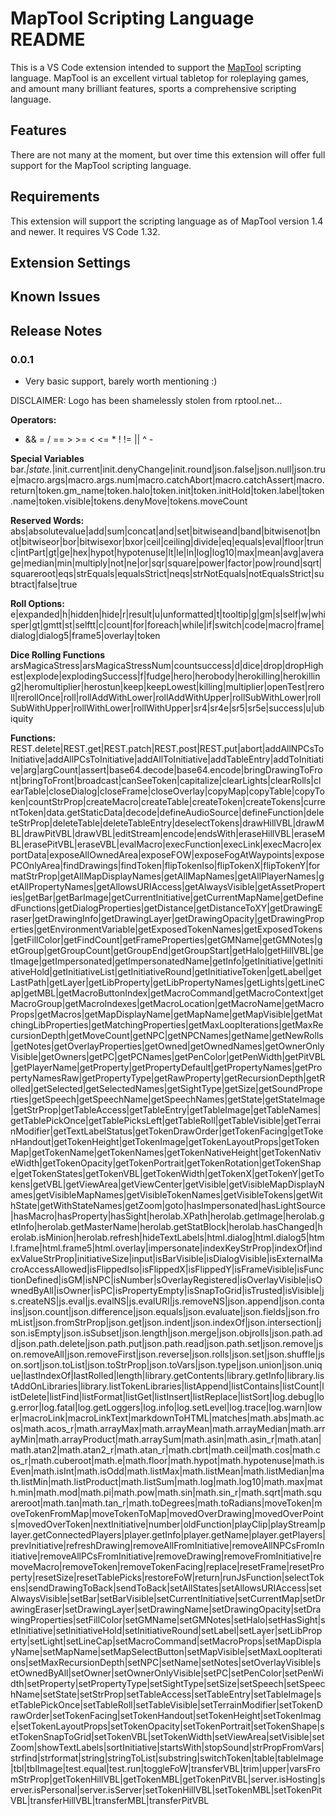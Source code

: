 # MapTool Scripting Language README

This is a VS Code extension intended to support the [MapTool](http://www.rptools.net/toolbox/maptool/) scripting language. 
MapTool is an excellent virtual tabletop for roleplaying games, and amount many brilliant features, sports a comprehensive scripting language. 

## Features

There are not many at the moment, but over time this extension will offer full support for the MapTool scripting language. 

## Requirements

This extension will support the scripting language as of MapTool version 1.4 and newer.
It requires VS Code 1.32.

## Extension Settings


## Known Issues



## Release Notes

### 0.0.1

* Very basic support, barely worth mentioning :)

DISCLAIMER: Logo has been shamelessly stolen from rptool.net...








**Operators:**
+   &&  =   /   ==  >   >=  <   <=  *   !   !=  ||  ^   -

**Special Variables**
bar.*|state.*|init.current|init.denyChange|init.round|json.false|json.null|json.true|macro.args|macro.args.num|macro.catchAbort|macro.catchAssert|macro.return|token.gm_name|token.halo|token.init|token.initHold|token.label|token.name|token.visible|tokens.denyMove|tokens.moveCount

**Reserved Words:**
abs|absolutevalue|add|sum|concat|and|set|bitwiseand|band|bitwisenot|bnot|bitwiseor|bor|bitwisexor|bxor|ceil|ceiling|divide|eq|equals|eval|floor|trunc|intPart|gt|ge|hex|hypot|hypotenuse|lt|le|ln|log|log10|max|mean|avg|average|median|min|multiply|not|ne|or|sqr|square|power|factor|pow|round|sqrt|squareroot|eqs|strEquals|equalsStrict|neqs|strNotEquals|notEqualsStrict|subtract|false|true

**Roll Options:**
e|expanded|h|hidden|hide|r|result|u|unformatted|t|tooltip|g|gm|s|self|w|whisper|gt|gmtt|st|selftt|c|count|for|foreach|while|if|switch|code|macro|frame|dialog|dialog5|frame5|overlay|token

**Dice Rolling Functions**
arsMagicaStress|arsMagicaStressNum|countsuccess|d|dice|drop|dropHighest|explode|explodingSuccess|f|fudge|hero|herobody|herokilling|herokilling2|heromultiplier|herostun|keep|keepLowest|killing|multiplier|openTest|reroll|rerollOnce|roll|rollAddWithLower|rollAddWithUpper|rollSubWithLower|rollSubWithUpper|rollWithLower|rollWithUpper|sr4|sr4e|sr5|sr5e|success|u|ubiquity

**Functions:**
REST.delete|REST.get|REST.patch|REST.post|REST.put|abort|addAllNPCsToInitiative|addAllPCsToInitiative|addAllToInitiative|addTableEntry|addToInitiative|arg|argCount|assert|base64.decode|base64.encode|bringDrawingToFront|bringToFront|broadcast|canSeeToken|capitalize|clearLights|clearRolls|clearTable|closeDialog|closeFrame|closeOverlay|copyMap|copyTable|copyToken|countStrProp|createMacro|createTable|createToken|createTokens|currentToken|data.getStaticData|decode|defineAudioSource|defineFunction|deleteStrProp|deleteTable|deleteTableEntry|deselectTokens|drawHillVBL|drawMBL|drawPitVBL|drawVBL|editStream|encode|endsWith|eraseHillVBL|eraseMBL|erasePitVBL|eraseVBL|evalMacro|execFunction|execLink|execMacro|exportData|exposeAllOwnedArea|exposeFOW|exposeFogAtWaypoints|exposePCOnlyArea|findDrawings|findToken|flipTokenIso|flipTokenX|flipTokenY|formatStrProp|getAllMapDisplayNames|getAllMapNames|getAllPlayerNames|getAllPropertyNames|getAllowsURIAccess|getAlwaysVisible|getAssetProperties|getBar|getBarImage|getCurrentInitiative|getCurrentMapName|getDefinedFunctions|getDialogProperties|getDistance|getDistanceToXY|getDrawingEraser|getDrawingInfo|getDrawingLayer|getDrawingOpacity|getDrawingProperties|getEnvironmentVariable|getExposedTokenNames|getExposedTokens|getFillColor|getFindCount|getFrameProperties|getGMName|getGMNotes|getGroup|getGroupCount|getGroupEnd|getGroupStart|getHalo|getHillVBL|getImage|getImpersonated|getImpersonatedName|getInfo|getInitiative|getInitiativeHold|getInitiativeList|getInitiativeRound|getInitiativeToken|getLabel|getLastPath|getLayer|getLibProperty|getLibPropertyNames|getLights|getLineCap|getMBL|getMacroButtonIndex|getMacroCommand|getMacroContext|getMacroGroup|getMacroIndexes|getMacroLocation|getMacroName|getMacroProps|getMacros|getMapDisplayName|getMapName|getMapVisible|getMatchingLibProperties|getMatchingProperties|getMaxLoopIterations|getMaxRecursionDepth|getMoveCount|getNPC|getNPCNames|getName|getNewRolls|getNotes|getOverlayProperties|getOwned|getOwnedNames|getOwnerOnlyVisible|getOwners|getPC|getPCNames|getPenColor|getPenWidth|getPitVBL|getPlayerName|getProperty|getPropertyDefault|getPropertyNames|getPropertyNamesRaw|getPropertyType|getRawProperty|getRecursionDepth|getRolled|getSelected|getSelectedNames|getSightType|getSize|getSoundProperties|getSpeech|getSpeechName|getSpeechNames|getState|getStateImage|getStrProp|getTableAccess|getTableEntry|getTableImage|getTableNames|getTablePickOnce|getTablePicksLeft|getTableRoll|getTableVisible|getTerrainModifier|getTextLabelStatus|getTokenDrawOrder|getTokenFacing|getTokenHandout|getTokenHeight|getTokenImage|getTokenLayoutProps|getTokenMap|getTokenName|getTokenNames|getTokenNativeHeight|getTokenNativeWidth|getTokenOpacity|getTokenPortrait|getTokenRotation|getTokenShape|getTokenStates|getTokenVBL|getTokenWidth|getTokenX|getTokenY|getTokens|getVBL|getViewArea|getViewCenter|getVisible|getVisibleMapDisplayNames|getVisibleMapNames|getVisibleTokenNames|getVisibleTokens|getWithState|getWithStateNames|getZoom|goto|hasImpersonated|hasLightSource|hasMacro|hasProperty|hasSight|herolab.XPath|herolab.getImage|herolab.getInfo|herolab.getMasterName|herolab.getStatBlock|herolab.hasChanged|herolab.isMinion|herolab.refresh|hideTextLabels|html.dialog|html.dialog5|html.frame|html.frame5|html.overlay|impersonate|indexKeyStrProp|indexOf|indexValueStrProp|initiativeSize|input|isBarVisible|isDialogVisible|isExternalMacroAccessAllowed|isFlippedIso|isFlippedX|isFlippedY|isFrameVisible|isFunctionDefined|isGM|isNPC|isNumber|sOverlayRegistered|isOverlayVisible|isOwnedByAll|isOwner|isPC|isPropertyEmpty|isSnapToGrid|isTrusted|isVisible|js.createNS|js.eval|js.evalNS|js.evalURI|js.removeNS|json.append|json.contains|json.count|json.difference|json.equals|json.evaluate|json.fields|json.fromList|json.fromStrProp|json.get|json.indent|json.indexOf|json.intersection|json.isEmpty|json.isSubset|json.length|json.merge|json.objrolls|json.path.add|json.path.delete|json.path.put|json.path.read|json.path.set|json.remove|json.removeAll|json.removeFirst|json.reverse|json.rolls|json.set|json.shuffle|json.sort|json.toList|json.toStrProp|json.toVars|json.type|json.union|json.unique|lastIndexOf|lastRolled|length|library.getContents|library.getInfo|library.listAddOnLibraries|library.listTokenLibraries|listAppend|listContains|listCount|listDelete|listFind|listFormat|listGet|listInsert|listReplace|listSort|log.debug|log.error|log.fatal|log.getLoggers|log.info|log.setLevel|log.trace|log.warn|lower|macroLink|macroLinkText|markdownToHTML|matches|math.abs|math.acos|math.acos_r|math.arrayMax|math.arrayMean|math.arrayMedian|math.arrayMin|math.arrayProduct|math.arraySum|math.asin|math.asin_r|math.atan|math.atan2|math.atan2_r|math.atan_r|math.cbrt|math.ceil|math.cos|math.cos_r|math.cuberoot|math.e|math.floor|math.hypot|math.hypotenuse|math.isEven|math.isInt|math.isOdd|math.listMax|math.listMean|math.listMedian|math.listMin|math.listProduct|math.listSum|math.log|math.log10|math.max|math.min|math.mod|math.pi|math.pow|math.sin|math.sin_r|math.sqrt|math.squareroot|math.tan|math.tan_r|math.toDegrees|math.toRadians|moveToken|moveTokenFromMap|moveTokenToMap|movedOverDrawing|movedOverPoints|movedOverToken|nextInitiative|number|oldFunction|playClip|playStream|player.getConnectedPlayers|player.getInfo|player.getName|player.getPlayers|prevInitiative|refreshDrawing|removeAllFromInitiative|removeAllNPCsFromInitiative|removeAllPCsFromInitiative|removeDrawing|removeFromInitiative|removeMacro|removeToken|removeTokenFacing|replace|resetFrame|resetProperty|resetSize|resetTablePicks|restoreFoW|return|runJsFunction|selectTokens|sendDrawingToBack|sendToBack|setAllStates|setAllowsURIAccess|setAlwaysVisible|setBar|setBarVisible|setCurrentInitiative|setCurrentMap|setDrawingEraser|setDrawingLayer|setDrawingName|setDrawingOpacity|setDrawingProperties|setFillColor|setGMName|setGMNotes|setHalo|setHasSight|setInitiative|setInitiativeHold|setInitiativeRound|setLabel|setLayer|setLibProperty|setLight|setLineCap|setMacroCommand|setMacroProps|setMapDisplayName|setMapName|setMapSelectButton|setMapVisible|setMaxLoopIterations|setMaxRecursionDepth|setNPC|setName|setNotes|setOverlayVisible|setOwnedByAll|setOwner|setOwnerOnlyVisible|setPC|setPenColor|setPenWidth|setProperty|setPropertyType|setSightType|setSize|setSpeech|setSpeechName|setState|setStrProp|setTableAccess|setTableEntry|setTableImage|setTablePickOnce|setTableRoll|setTableVisible|setTerrainModifier|setTokenDrawOrder|setTokenFacing|setTokenHandout|setTokenHeight|setTokenImage|setTokenLayoutProps|setTokenOpacity|setTokenPortrait|setTokenShape|setTokenSnapToGrid|setTokenVBL|setTokenWidth|setViewArea|setVisible|setZoom|showTextLabels|sortInitiative|startsWith|stopSound|strPropFromVars|strfind|strformat|string|stringToList|substring|switchToken|table|tableImage|tbl|tblImage|test.equal|test.run|toggleFoW|transferVBL|trim|upper|varsFromStrProp|getTokenHillVBL|getTokenMBL|getTokenPitVBL|server.isHosting|server.isPersonal|server.isServer|setTokenHillVBL|setTokenMBL|setTokenPitVBL|transferHillVBL|transferMBL|transferPitVBL
